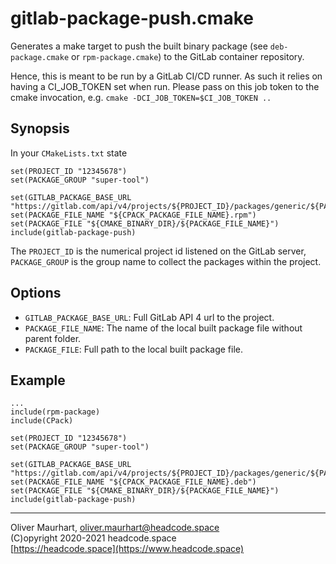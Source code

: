 # gitlab-package-push.cmake

Generates a make target to push the built binary package (see `deb-package.cmake` or `rpm-package.cmake`) to the GitLab 
container repository.

Hence, this is meant to be run by a GitLab CI/CD runner. As such it relies on having a CI_JOB_TOKEN set when run. 
Please pass on this job token to the cmake invocation, e.g. `cmake -DCI_JOB_TOKEN=$CI_JOB_TOKEN ..`


## Synopsis

In your `CMakeLists.txt` state
```
set(PROJECT_ID "12345678")
set(PACKAGE_GROUP "super-tool")

set(GITLAB_PACKAGE_BASE_URL "https://gitlab.com/api/v4/projects/${PROJECT_ID}/packages/generic/${PACKAGE_GROUP}")
set(PACKAGE_FILE_NAME "${CPACK_PACKAGE_FILE_NAME}.rpm")
set(PACKAGE_FILE "${CMAKE_BINARY_DIR}/${PACKAGE_FILE_NAME}")
include(gitlab-package-push)
```

The `PROJECT_ID` is the numerical project id listened on the GitLab server, `PACKAGE_GROUP` is the group name to
collect the packages within the project.


## Options

* `GITLAB_PACKAGE_BASE_URL`: Full GitLab API 4 url to the project.
* `PACKAGE_FILE_NAME`: The name of the local built package file without parent folder.
* `PACKAGE_FILE`: Full path to the local built package file.


## Example

```
...
include(rpm-package)
include(CPack)

set(PROJECT_ID "12345678")
set(PACKAGE_GROUP "super-tool")

set(GITLAB_PACKAGE_BASE_URL "https://gitlab.com/api/v4/projects/${PROJECT_ID}/packages/generic/${PACKAGE_GROUP}")
set(PACKAGE_FILE_NAME "${CPACK_PACKAGE_FILE_NAME}.deb")
set(PACKAGE_FILE "${CMAKE_BINARY_DIR}/${PACKAGE_FILE_NAME}")
include(gitlab-package-push)
```


---

Oliver Maurhart, <oliver.maurhart@headcode.space>  
(C)opyright 2020-2021 headcode.space  
[https://headcode.space](https://www.headcode.space)
